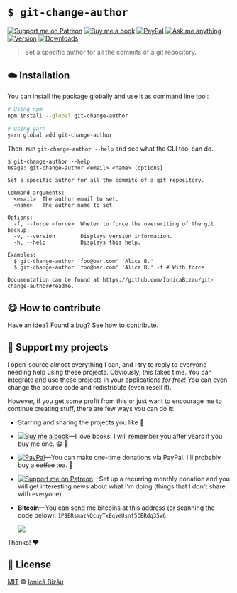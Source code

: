 <!-- Please do not edit this file. Edit the `blah` field in the `package.json` instead. If in doubt, open an issue. -->


# `$ git-change-author`

 [![Support me on Patreon][badge_patreon]][patreon] [![Buy me a book][badge_amazon]][amazon] [![PayPal][badge_paypal_donate]][paypal-donations] [![Ask me anything](https://img.shields.io/badge/ask%20me-anything-1abc9c.svg)](https://github.com/IonicaBizau/ama) [![Version](https://img.shields.io/npm/v/git-change-author.svg)](https://www.npmjs.com/package/git-change-author) [![Downloads](https://img.shields.io/npm/dt/git-change-author.svg)](https://www.npmjs.com/package/git-change-author)

> Set a specific author for all the commits of a git repository.

## :cloud: Installation

You can install the package globally and use it as command line tool:


```sh
# Using npm
npm install --global git-change-author

# Using yarn
yarn global add git-change-author
```


Then, run `git-change-author --help` and see what the CLI tool can do.


```
$ git-change-author --help
Usage: git-change-author <email> <name> [options]

Set a specific author for all the commits of a git repository.

Command arguments:
  <email>  The author email to set.
  <name>   The author name to set.

Options:
  -f, --force <force>  Wheter to force the overwriting of the git backup.
  -v, --version        Displays version information.
  -h, --help           Displays this help.

Examples:
  $ git-change-author 'foo@bar.com' 'Alice B.'
  $ git-change-author 'foo@bar.com' 'Alice B.' -f # With force

Documentation can be found at https://github.com/IonicaBizau/git-change-author#readme.
```

## :yum: How to contribute
Have an idea? Found a bug? See [how to contribute][contributing].


## :sparkling_heart: Support my projects

I open-source almost everything I can, and I try to reply to everyone needing help using these projects. Obviously,
this takes time. You can integrate and use these projects in your applications *for free*! You can even change the source code and redistribute (even resell it).

However, if you get some profit from this or just want to encourage me to continue creating stuff, there are few ways you can do it:

 - Starring and sharing the projects you like :rocket:
 - [![Buy me a book][badge_amazon]][amazon]—I love books! I will remember you after years if you buy me one. :grin: :book:
 - [![PayPal][badge_paypal]][paypal-donations]—You can make one-time donations via PayPal. I'll probably buy a ~~coffee~~ tea. :tea:
 - [![Support me on Patreon][badge_patreon]][patreon]—Set up a recurring monthly donation and you will get interesting news about what I'm doing (things that I don't share with everyone).
 - **Bitcoin**—You can send me bitcoins at this address (or scanning the code below): `1P9BRsmazNQcuyTxEqveUsnf5CERdq35V6`

    ![](https://i.imgur.com/z6OQI95.png)

Thanks! :heart:



## :scroll: License

[MIT][license] © [Ionică Bizău][website]

[badge_patreon]: http://ionicabizau.github.io/badges/patreon.svg
[badge_amazon]: http://ionicabizau.github.io/badges/amazon.svg
[badge_paypal]: http://ionicabizau.github.io/badges/paypal.svg
[badge_paypal_donate]: http://ionicabizau.github.io/badges/paypal_donate.svg
[patreon]: https://www.patreon.com/ionicabizau
[amazon]: http://amzn.eu/hRo9sIZ
[paypal-donations]: https://www.paypal.com/cgi-bin/webscr?cmd=_s-xclick&hosted_button_id=RVXDDLKKLQRJW
[donate-now]: http://i.imgur.com/6cMbHOC.png

[license]: http://showalicense.com/?fullname=Ionic%C4%83%20Biz%C4%83u%20%3Cbizauionica%40gmail.com%3E%20(https%3A%2F%2Fionicabizau.net)&year=2018#license-mit
[website]: https://ionicabizau.net
[contributing]: /CONTRIBUTING.md
[docs]: /DOCUMENTATION.md
